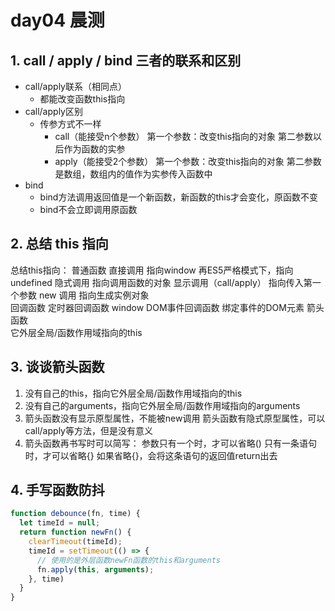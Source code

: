 # day04 晨测

## 1. call / apply / bind 三者的联系和区别
- call/apply联系（相同点）
    - 都能改变函数this指向
- call/apply区别
  - 传参方式不一样
    - call（能接受n个参数） 第一个参数：改变this指向的对象 第二参数以后作为函数的实参
    - apply（能接受2个参数） 第一个参数：改变this指向的对象 第二参数是数组，数组内的值作为实参传入函数中
- bind 
  - bind方法调用返回值是一个新函数，新函数的this才会变化，原函数不变
  - bind不会立即调用原函数

## 2. 总结 this 指向
总结this指向：
  普通函数
    直接调用 指向window 
      再ES5严格模式下，指向undefined
    隐式调用 指向调用函数的对象
    显示调用（call/apply） 指向传入第一个参数
    new 调用 指向生成实例对象  
  回调函数
    定时器回调函数 window
    DOM事件回调函数 绑定事件的DOM元素
  箭头函数     
    它外层全局/函数作用域指向的this

## 3. 谈谈箭头函数
1. 没有自己的this，指向它外层全局/函数作用域指向的this
2. 没有自己的arguments，指向它外层全局/函数作用域指向的arguments
3. 箭头函数没有显示原型属性，不能被new调用
    箭头函数有隐式原型属性，可以call/apply等方法，但是没有意义
4. 箭头函数再书写时可以简写：
  参数只有一个时，才可以省略()
  只有一条语句时，才可以省略{}
    如果省略{}，会将这条语句的返回值return出去

## 4. 手写函数防抖
```js
function debounce(fn, time) {
  let timeId = null;
  return function newFn() {
    clearTimeout(timeId);
    timeId = setTimeout(() => {
      // 使用的是外层函数newFn函数的this和arguments
      fn.apply(this, arguments);
    }, time)
  } 
}
```